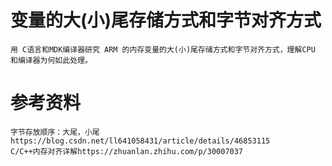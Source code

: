 
# 变量的大(小)尾存储方式和字节对齐方式

    用 C语言和MDK编译器研究 ARM 的内存变量的大(小)尾存储方式和字节对齐方式，理解CPU 和编译器为何如此处理。

# 参考资料

    字节存放顺序：大尾，小尾https://blog.csdn.net/ll641058431/article/details/46853115
    C/C++内存对齐详解https://zhuanlan.zhihu.com/p/30007037
